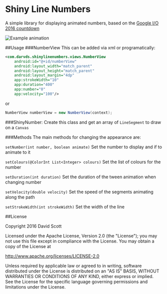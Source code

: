 # Shiny Line Numbers

A simple library for displaying animated numbers, based on the [Google I/O 2016 countdown](https://events.google.com/io2016/)

![Example animation](https://raw.githubusercontent.com/darvds/ShinyLineNumbers/master/example.gif)

##Usage
###NumberView
This can be added via xml or programatically:
```xml
<com.darvds.shinylinenumbers.views.NumberView
    android:id="@+id/numberView"
    android:layout_width="match_parent"
    android:layout_height="match_parent"
    android:layout_margin="4dp"
    app:strokeWidth="10"
    app:duration="400"
    app:number="0"
    app:velocity="100"/>
```
or

```java
NumberView numberView = new NumberView(context);
```

###ShinyNumber:
Create this class and get an array of `LineSegment` to draw on a `Canvas`

###Methods
The main methods for changing the appearance are:

`setNumber(int number, boolean animate)`
Set the number to display and if to animate to it

`setColours(@ColorInt List<Integer> colours)`
Set the list of colours for the number

`setDuration(int duration)`
Set the duration of the tween animation when changing number

`setVelocity(double velocity)`
Set the speed of the segments animating along the path

`setStrokeWidth(int strokeWidth)`
Set the width of the line



##License

Copyright 2016 David Scott

Licensed under the Apache License, Version 2.0 (the "License");
you may not use this file except in compliance with the License.
You may obtain a copy of the License at

   http://www.apache.org/licenses/LICENSE-2.0

Unless required by applicable law or agreed to in writing, software
distributed under the License is distributed on an "AS IS" BASIS,
WITHOUT WARRANTIES OR CONDITIONS OF ANY KIND, either express or implied.
See the License for the specific language governing permissions and
limitations under the License.
